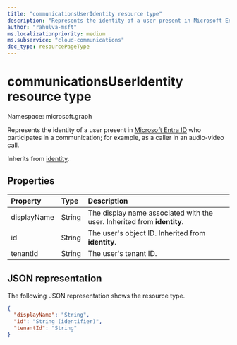 ```yaml
--- 
title: "communicationsUserIdentity resource type"
description: "Represents the identity of a user present in Microsoft Entra ID who participates in a communication."
author: "rahulva-msft"
ms.localizationpriority: medium
ms.subservice: "cloud-communications"
doc_type: resourcePageType
---
```


# communicationsUserIdentity resource type

Namespace: microsoft.graph

Represents the identity of a user present in [Microsoft Entra ID](/azure/active-directory/) who participates in a communication; for example, as a caller in an audio-video call.

Inherits from [identity](identity.md).

## Properties

| Property                       | Type                        | Description                     |
| :----------------------------- | :---------------------------| :-------------------------------|
| displayName | String | The display name associated with the user. Inherited from **identity**. |
| id | String | The user's object ID. Inherited from **identity**. |
| tenantId | String | The user's tenant ID. |

## JSON representation

The following JSON representation shows the resource type.

<!-- {
  "blockType": "resource",
  "@odata.type": "microsoft.graph.communicationsUserIdentity",
  "optionalProperties": [
    "displayName",
    "tenantId"
  ],
} -->
```json
{
  "displayName": "String",
  "id": "String (identifier)",
  "tenantId": "String"
}
```
